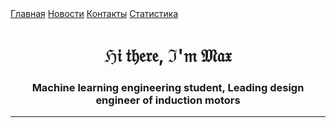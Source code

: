 <head>
    <link rel="stylesheet" href="styles/main.css">
</head>
<body>

<div class="navbar">
    <a href="#home">Главная</a>
    <a href="#news">Новости</a>
    <a href="#contact">Контакты</a>
    <a href="html/github_stats.html">Статистика</a>
</div>

<h1 align="center">ℌ𝔦 𝔱𝔥𝔢𝔯𝔢, ℑ'𝔪 𝔐𝔞𝔵</h1>
<h3 align="center">Machine learning engineering student, Leading design engineer of induction motors</h3>

---
</body>